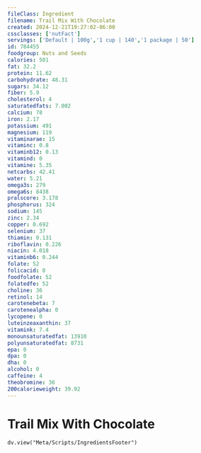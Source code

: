 ```yaml
---
fileClass: Ingredient
filename: Trail Mix With Chocolate
created: 2024-12-21T19:27:02-06:00
cssclasses: ['nutFact']
servings: ['Default | 100g','1 cup | 140','1 package | 50']
id: 784455
foodgroup: Nuts and Seeds
calories: 501
fat: 32.2
protein: 11.62
carbohydrate: 48.31
sugars: 34.12
fiber: 5.9
cholesterol: 4
saturatedfats: 7.002
calcium: 78
iron: 2.17
potassium: 491
magnesium: 119
vitaminarae: 15
vitaminc: 0.8
vitaminb12: 0.13
vitamind: 0
vitamine: 5.35
netcarbs: 42.41
water: 5.21
omega3s: 279
omega6s: 8438
pralscore: 3.178
phosphorus: 324
sodium: 145
zinc: 2.34
copper: 0.692
selenium: 37
thiamin: 0.131
riboflavin: 0.226
niacin: 4.018
vitaminb6: 0.244
folate: 52
folicacid: 0
foodfolate: 52
folatedfe: 52
choline: 36
retinol: 14
carotenebeta: 7
carotenealpha: 0
lycopene: 0
luteinzeaxanthin: 37
vitamink: 7.4
monounsaturatedfat: 13910
polyunsaturatedfat: 8731
epa: 0
dpa: 0
dha: 0
alcohol: 0
caffeine: 4
theobromine: 36
200calorieweight: 39.92
---
```


# Trail Mix With Chocolate

```dataviewjs
dv.view("Meta/Scripts/IngredientsFooter")
```